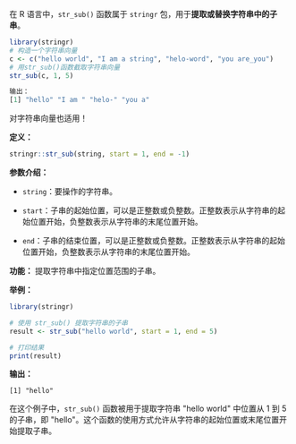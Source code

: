 在 R 语言中，`str_sub()` 函数属于 `stringr` 包，用于**提取或替换字符串中的子串**。
```R
library(stringr)
# 构造一个字符串向量
c <- c("hello world", "I am a string", "helo-word", "you are_you")
# 用str_sub()函数截取字符串向量
str_sub(c, 1, 5)

输出：
[1] "hello" "I am " "helo-" "you a"
```
对字符串向量也适用！

**定义：**
```r
stringr::str_sub(string, start = 1, end = -1)
```

**参数介绍：**
- `string`：要操作的字符串。

- `start`：子串的起始位置，可以是正整数或负整数。正整数表示从字符串的起始位置开始，负整数表示从字符串的末尾位置开始。

- `end`：子串的结束位置，可以是正整数或负整数。正整数表示从字符串的起始位置开始，负整数表示从字符串的末尾位置开始。

**功能：**
提取字符串中指定位置范围的子串。

**举例：**
```r
library(stringr)

# 使用 str_sub() 提取字符串的子串
result <- str_sub("hello world", start = 1, end = 5)

# 打印结果
print(result)
```

**输出：**
```
[1] "hello"
```

在这个例子中，`str_sub()` 函数被用于提取字符串 "hello world" 中位置从 1 到 5 的子串，即 "hello"。这个函数的使用方式允许从字符串的起始位置或末尾位置开始提取子串。

